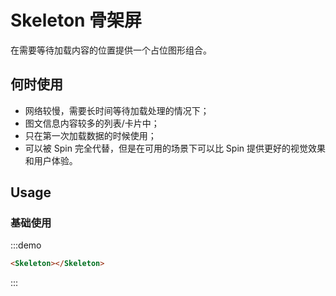 # Skeleton 骨架屏

在需要等待加载内容的位置提供一个占位图形组合。

## 何时使用
- 网络较慢，需要长时间等待加载处理的情况下；
- 图文信息内容较多的列表/卡片中；
- 只在第一次加载数据的时候使用；
- 可以被 Spin 完全代替，但是在可用的场景下可以比 Spin 提供更好的视觉效果和用户体验。

## Usage
### 基础使用
:::demo
```html
<Skeleton></Skeleton>
```
:::